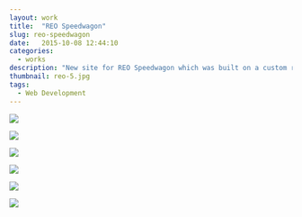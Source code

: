 ```yaml
---
layout: work
title:  "REO Speedwagon"
slug: reo-speedwagon
date:   2015-10-08 12:44:10
categories:
  - works
description: "New site for REO Speedwagon which was built on a custom responsive Wordpress theme. Tools used to complete this project included scss, bootstrap, and jQuery."
thumbnail: reo-5.jpg
tags:
  - Web Development
---
```


![](/img/work/reo-speedwagon/reo-5.jpg)

![](/img/work/reo-speedwagon/reo-1.jpg)

![](/img/work/reo-speedwagon/reo-2.jpg)

![](/img/work/reo-speedwagon/reo-6.jpg)

![](/img/work/reo-speedwagon/reo-3.jpg)

![](/img/work/reo-speedwagon/reo-4.jpg)
